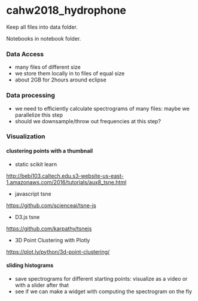 # cahw2018_hydrophone


Keep all files into data folder.

Notebooks in notebook folder.

### Data Access

- many files of different size
- we store them locally in to files of equal size
- about 2GB for 2hours around eclipse

### Data processing 
- we need to efficiently calculate spectrograms of many files: maybe we parallelize this step
- should we downsample/throw out frequencies at this step?


### Visualization

#### clustering points with a thumbnail 

- static scikit learn

http://bebi103.caltech.edu.s3-website-us-east-1.amazonaws.com/2016/tutorials/aux8_tsne.html

- javascript tsne

https://github.com/scienceai/tsne-js

- D3.js tsne 

https://github.com/karpathy/tsnejs

- 3D Point Clustering with Plotly

https://plot.ly/python/3d-point-clustering/
#### sliding histograms

-  save spectrograms for different starting points: visualize as a video or with a slider after that
-  see if we can make a widget with computing the spectrogram on the fly


